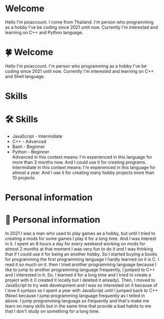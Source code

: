 # Welcome
Hello I'm pxiaccount. I come from Thailand. I'm person who programming as a hobby I've be coding since 2021 until now. Currently I'm interested and learning on C++ and Python language.
# 🍀 Welcome
Hello I'm pxiaccount. I'm person who programming as a hobby I've be coding since 2021 until now. Currently I'm interested and learning on C++ and Shell language.

# Skills
# 🛠️ Skills
- JavaScript - Intermidiate
- C++ - Advanced
- Bash - Beginner
- Python - Beginner
  <br>
  Advanced in this context means: I'm experienced in this language for more than 3 months now. And I could use it for creating programs.
  Intermidiate in this context means: I'm experienced in this language for almost a year. And I use it for creating many hobby projects more than 10 projects.

# Personal information
# 📄 Personal information
In 2021 I was a man who used to play games as a hobby, but until I tried to creating a mods for some games I play it for a long time. And I was interest in it. I spent an 8 hours a day for every weekend working on mods for almost 2 months at that moment I was very fun to do it and I was thinking that if I could use it for being an another hobby. So I started buying a books for programming the first programming language I hardly learned on it is C. I read it so much on it. then I tried another programming language because I like to jump to another programming language frequently, I jumped to C++ and I interested in it. So, I learned it for a long time and I tried to create a project with it (I created it locally but I deleted it already). Then, I moved to JavaScript to try web development and I was so interested on it because of I love it syntaxs so I spent a year with JavaScript until I jumped back to C++ (Now) because I jump programming language frequently as I telled in above. I jump programming language so frequently and that's make me learn on many skills but in the same time that provide a bad habits to me that I don't study on something for a long time.
